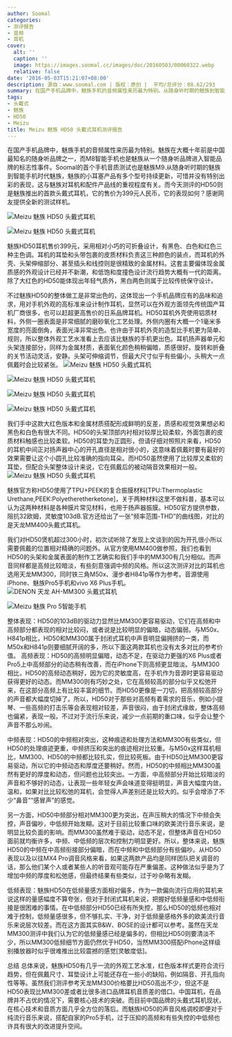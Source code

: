```yaml
---
author: Soomal
categories:
- 测评报告
- 音频
- 耳机
cover:
  alt: ''
  caption: ''
  image: https://images.soomal.cc/images/doc/20160503/00060322.webp
  relative: false
date: '2016-05-03T15:21:07+08:00'
description: 源自：www.soomal.com | 版权：原创 |  平均/总评分：08.62/293
summary: 在国产手机品牌中，魅族手机的音频属性来历最为特别。从随身听时期的魅族到智能手机时代魅族，魅族的小耳塞产品有多个型号持续更新。今天测评的HD50则是魅族推出的首款头戴式耳机，它的售价为399元人民币……
tags:
- 头戴式
- 魅族
- HD50
- Meizu
title: Meizu 魅族 HD50 头戴式耳机测评报告
---
```


在国产手机品牌中，魅族手机的音频属性来历最为特别。魅族在大概十年前是中国最知名的随身听品牌之一，而M8智能手机也是魅族从一个随身听品牌进入智能品牌的标志性事件。Soomal的首个手机音质测试也是魅族M9.从随身听时期的魅族到智能手机时代魅族，魅族的小耳塞产品有多个型号持续更新，可惜并没有特别出彩的表现，这与魅族对耳机和配件产品线的重视程度有关。而今天测评的HD50则是魅族推出的首款头戴式耳机，它的售价为399元人民币，它的表现如何？感谢网友提供全新的测试样机。



![Meizu 魅族 HD50 头戴式耳机](https://images.soomal.cc/images/doc/20160424/00060163.webp)



![Meizu 魅族 HD50 头戴式耳机](https://images.soomal.cc/images/doc/20160424/00060164.webp)



魅族HD50耳机售价399元，采用相对小巧的可折叠设计，有黑色、白色和红色三种主色调。耳机的耳垫和头带包裹的皮质材料负责这三种颜色的装点，而耳机的外壳、头架伸缩部分、甚至插头和线控则是很精致的金属材料。这套主要偏体现金属质感的外观设计已经并不新潮，和低饱和度撞色设计流行趋势大概有一代的距离。除了大红色的HD50能体现出年轻气质外，黑白两色则属于比较传统保守设计。

不过魅族HD50的整体做工是非常出色的，这体现出一个手机品牌应有的品味和追求，用对手机外观的高标准来设计制作耳机，显然可以在外观方面领先传统国产耳机厂商很多，也可以赶超更高售价的日系品牌耳机。HD50耳机外壳使用铝质材料，外侧一圈表面是非常细腻的磨砂氧化工艺处理。外侧内圈有大概一个1毫米多宽度的亮面倒角，表面光泽非常出色。也许由于耳机外壳的造型比手机更为简单、规则，所以整体外观工艺水准看上去应该比魅族的手机更出色。耳机扬声器单元和头架连接部分，同样为金属材质，表面氧化颜色稍稍偏暗，质感很好。旋转和折叠的关节活动灵活，安静。头架可伸缩调节，但最大尺寸似乎有些偏小，头稍大一点佩戴时会比较紧张。
![Meizu 魅族 HD50 头戴式耳机](https://images.soomal.cc/images/doc/20160424/00060166_01.webp)




![Meizu 魅族 HD50 头戴式耳机](https://images.soomal.cc/images/doc/20160424/00060167_01.webp)




![Meizu 魅族 HD50 头戴式耳机](https://images.soomal.cc/images/doc/20160424/00060168_01.webp)




![Meizu 魅族 HD50 头戴式耳机](https://images.soomal.cc/images/doc/20160424/00060169_01.webp)




我们手中这款大红色版本和金属材质搭配形成鲜明的反差，质感和视觉效果想必和黑色和白色有很大不同。HD50的头架顶部内衬相对较厚比较柔软，外面包裹的皮质材料触感也比较柔软。HD50的耳垫为正圆形，但请仔细对照照片来看，HD50的耳机中间正对扬声器中心的开孔直径是相对很小的，这意味着佩戴时要有最好的效果需要让这个小圆孔比较准确的指向耳朵。而HD50虽然使用了比较厚又柔软的耳垫，但配合头架整体设计来说，它在佩戴后的被动隔音效果相对一般。
![Meizu 魅族 HD50 头戴式耳机](https://images.soomal.cc/images/doc/20160424/00060173.webp)




魅族官方称HD50使用了TPU+PEEK的复合振膜材料[TPU:Thermoplastic Urethane,PEEK:Polyetheretherketone]，关于两种材料这里不做科普，基本可以认为这两种材料是各种膜片常见材料，也用于扬声器振膜。HD50官方提供参数，阻抗32欧姆，灵敏度103dB.官方还给出了一张“频率范围-THD”的曲线图，对比的是天龙MM400头戴式耳机。

我们对HD50煲机超过300小时，初次试听除了发现上文谈到的因为开孔很小所以需要佩戴的位置相对精确的问题外。从官方使用MM400做参照，我们也看到HD50的头架和金属表面的制作工艺确实和我们手中的MM300有几分相似。而声音同样都是高频比较暗淡，有些刻意强调中频的风格。所以这次测评对比的耳机也选用天龙MM300，同时铁三角M50x、漫步者H841p等作为参考。音源使用iPhone、魅族Pro5手机和vivo X6 Plus手机。
![DENON 天龙 AH-MM300 头戴式耳机](https://images.soomal.cc/images/doc/20151109/00056202_01.webp)




![Meizu 魅族 Pro 5智能手机](https://images.soomal.cc/images/doc/20151104/00056020_01.webp)




整体表现：HD50的103dB的驱动力显然比MM300更容易驱动，它们在高频和中高频部分都表现的相对比较闷，或者说是比较明显的偏暗，动态偏弱。与M50x、H841p相比，HD50和MM300属于封闭式耳机中声音明显偏拥挤的一类，而M50x和H841p则要细腻开阔的多，所以下面这两款耳机也没有太多对比的参考价值。
高频表现：HD50的高频明显偏暗，动态不足，在驱动力更强的X6 Plus或者Pro5上中高频部分的动态稍有改善，而在iPhone下则高频更显暗淡。与MM300相比，HD50的高频动态稍好，因为它的灵敏度高，在手机作为音源时更容易驱动获得更好的动态。而MM300则有巧妙之处，它在高频较高的部分似乎又松弛开来，在这部分高频上有比较丰富的细节。而HD50更像是一刀切，把高频较高部分的声音都大幅度切掉了。所以，HD50对于那些对高频有着需求的音乐，例如小提琴、一些高频的打击乐等会表现相对较差，声音很闷，由于封闭式缘故，整体高频也偏紧，表现一般。不过对于流行乐来说，减少一点前期的重口味，似乎会让整个声音不那么吵闹。

中频表现：HD50的中频相对突出，这种痕迹和处理方法和MM300有些类似，但HD50的处理痕迹更重，中频挤压和突出的痕迹相对比较重。与M50x这样耳机相比，MM300、HD50的中频都比较扎实，但比较死板。由于HD50比MM300更容易驱动，所以它的中频动态和厚度还要稍好。然而，HD50的中频相比MM300虽然有更好的厚度和动态，但问题也比较突出。一方面，中高频部分开始比较暗淡的声音和不够好的动态，让表现一些年轻女声会味道变得挺明显，声音大幅度内敛，温和，如果对比比较松弛的耳机，会觉得人声差别还是比较大的。似乎会增添了不少“鼻音”“感冒声”的感觉。

另一方面，HD50中频部分相对MM300更为突出，在声压稍大的情况下中频会失控，声音偏吵，中低频开始发糊。这对于目前比较重口味的欧美流行音乐来说，是明显比较负面的影响。而MM300虽然难于驱动，动态不足，但整体声音在HD50面前就均衡许多，中频、中低频的层次和控制力明显更好。所以，整体来说，魅族HD50的中频在中高频衔接部分偏暗，而在中频和中低频部分有些偏吵。从HD50表现以及以往MX4 Pro调音风格来看，如果这两款产品均是同样团队把关调音的话，那么他们某个人或者某些人的听音观可能存在严重偏差。这种做法似乎是为了增加中频的厚度和松弛感，但最终结果有些类似，过于吵杂略有发糊。

低频表现：魅族HD50在低频量感方面相对偏多，作为一款偏向流行应用的耳机来说这样的量感幅度不算夸张，但对于封闭式耳机来说，把握好低频量感和中低频衔接是很困难的事情。在中低频部分HD50已经有所失控，那么HD50的低频也相对难于控制，低频量感很多，但不够扎实、干净，对于低频量感格外多的欧美流行音乐来说层次较差。而在这方面其实B&W、BOSE的设计都可以参考。虽然在天龙MM300测评中我们认为它的低频量感已经是偏多的，但相比HD50则要清淡不少，所以MM300低频细节方面仍然优于HD50，当然MM300搭配iPhone这样级别播放器时似乎很难推出比较震撼的感觉[灵敏度低]。

总结
总体来说，魅族HD50有几乎一流的外观工艺水准，红色版本样式更符合流行趋势，但在佩戴尺寸、耳垫设计上可能还存在一些小的缺陷，例如隔音、开孔指向性等等。虽然我们测评参考天龙MM300价格要比HD50高出不少，但这不是HD50表现比MM300差或者比很多进口品牌耳机音质差的借口。中国耳机，在品牌并不占优的情况下，需要核心技术的突破。而目前中国品牌的头戴式耳机现状，在核心技术和音质方面几乎全方位的落后。而魅族HD50的声音风格调校即便对于纯流行音乐来说，搭配自家的Pro5手机，过于压抑的高频和有些失控的中低频也许具有很大的改进提升空间。